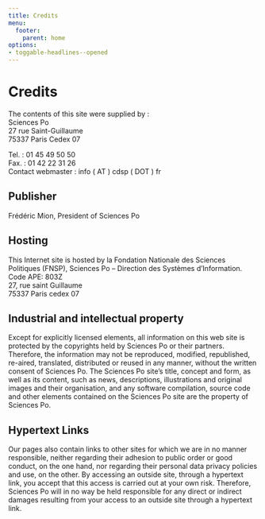 ```yaml
---
title: Credits
menu:
  footer:
    parent: home
options:
- toggable-headlines--opened
---
```


# Credits
The contents of this site were supplied by :<br>
Sciences Po<br>
27 rue Saint-Guillaume<br>
75337 Paris Cedex 07<br>

Tel. : 01 45 49 50 50<br>
Fax. : 01 42 22 31 26<br>
Contact webmaster : info ( AT ) cdsp ( DOT ) fr<br>

## Publisher
Frédéric Mion, President of Sciences Po

## Hosting
This Internet site is hosted by la Fondation Nationale des Sciences Politiques (FNSP), Sciences Po – Direction des Systèmes d’Information.<br>
Code APE: 803Z<br>
27, rue saint Guillaume<br>
75337 Paris cedex 07<br>

##  Industrial and intellectual property
Except for explicitly licensed elements, all information on this web site is protected by the copyrights held by Sciences Po or their partners.
Therefore, the information may not be reproduced, modified, republished, re-aired, translated, distributed or reused in any manner, without the written consent of Sciences Po.
The Sciences Po site’s title, concept and form, as well as its content, such as news, descriptions, illustrations and original images and their organisation, and any software compilation, source code and other elements contained on the Sciences Po site are the property of Sciences Po.

## Hypertext Links
Our pages also contain links to other sites for which we are in no manner responsible, neither regarding their adhesion to public order or good conduct, on the one hand, nor regarding their personal data privacy policies and use, on the other.
By accessing an outside site, through a hypertext link, you accept that this access is carried out at your own risk. Therefore, Sciences Po will in no way be held responsible for any direct or indirect damages resulting from your access to an outside site through a hypertext link.
